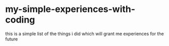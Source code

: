 # my-simple-experiences-with-coding
this is a simple list of the things i did which will grant me experiences for the future
